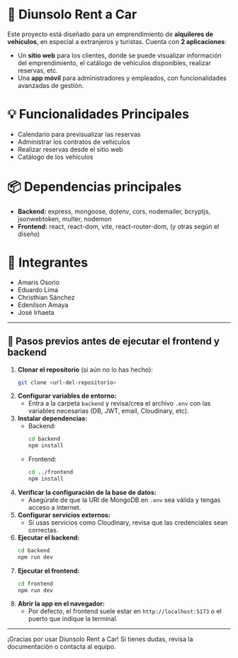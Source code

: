 # 🚗 Diunsolo Rent a Car

Este proyecto está diseñado para un emprendimiento de **alquileres de vehículos**, en especial a extranjeros y turistas. Cuenta con **2 aplicaciones**:
- Un **sitio web** para los clientes, donde se puede visualizar información del emprendimiento, el catálogo de vehículos disponibles, realizar reservas, etc.
- Una **app móvil** para administradores y empleados, con funcionalidades avanzadas de gestión.

# 💡 Funcionalidades Principales
- Calendario para previsualizar las reservas
- Administrar los contratos de vehículos
- Realizar reservas desde el sitio web
- Catálogo de los vehículos

# 📦 Dependencias principales
- **Backend:** express, mongoose, dotenv, cors, nodemailer, bcryptjs, jsonwebtoken, multer, nodemon
- **Frontend:** react, react-dom, vite, react-router-dom, (y otras según el diseño)

# 📌 Integrantes
- Amaris Osorio
- Eduardo Lima
- Christhian Sánchez
- Edenilson Amaya
- José Irhaeta

---
## 📝 Pasos previos antes de ejecutar el frontend y backend

1. **Clonar el repositorio** (si aún no lo has hecho):
   ```bash
   git clone <url-del-repositorio>
   ```
2. **Configurar variables de entorno:**
   - Entra a la carpeta `backend` y revisa/crea el archivo `.env` con las variables necesarias (DB, JWT, email, Cloudinary, etc).
3. **Instalar dependencias:**
   - Backend:
     ```bash
     cd backend
     npm install
     ```
   - Frontend:
     ```bash
     cd ../frontend
     npm install
     ```
4. **Verificar la configuración de la base de datos:**
   - Asegúrate de que la URI de MongoDB en `.env` sea válida y tengas acceso a internet.
5. **Configurar servicios externos:**
   - Si usas servicios como Cloudinary, revisa que las credenciales sean correctas.
6. **Ejecutar el backend:**
   ```bash
   cd backend
   npm run dev
   ```
7. **Ejecutar el frontend:**
   ```bash
   cd frontend
   npm run dev
   ```
8. **Abrir la app en el navegador:**
   - Por defecto, el frontend suele estar en `http://localhost:5173` o el puerto que indique la terminal.

---
¡Gracias por usar Diunsolo Rent a Car! Si tienes dudas, revisa la documentación o contacta al equipo.
